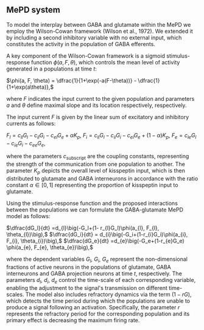 

## MePD system

To model the interplay between GABA and glutamate within the MePD we employ the Wilson-Cowan framework (Wilson et al., 1972). We extended it by including a second inhibitory variable with no external input, which constitutes the activity in the population of GABA efferents.

A key component of the Wilson-Cowan framework is a sigmoid stimulus-response function $\phi(a, F, \theta)$, which controls the mean level of activity generated in a populations at time $t$:

$\phi(a, F, \theta) = \dfrac{1}{1+\exp(-a(F-\theta))}  - \dfrac{1}{1+\exp(a\theta)},$

where $F$ indicates the input current to the given population and parameters $a$ and $\theta$ define maximal slope and its location respectively, respectively.

The input current $F$ is given by the linear sum of excitatory and inhibitory currents as follows: 

$F_{l} = c_{ll}G_l-c_{il}G_i-c_{el}G_e+\alpha K_p,$ 
$F_{i} = c_{li}G_l-c_{ii}G_i- c_{ei}G_e+(1-\alpha)K_p,$
$F_{e} = c_{le}G_l-c_{ie}G_i-c_{ee}G_e,$ 

where the parameters $c_{\text{subscript}}$ are the coupling constants, representing the strength of the communication from one population to another. The parameter $K_p$ depicts the overall level of kisspeptin input, which is then distributed to glutamate and GABA interneurons in accordance with the ratio constant $\alpha \in [0,1]$ representing the proportion of kisspeptin input to glutamate.

Using the stimulus-response function and the proposed interactions between the populations we can formulate the GABA-glutamate MePD model as follows:

$\dfrac{dG_l}{dt} =d_{l}\big(-G_l+(1- r_{l}G_l)\phi(a_{l}, F_{l}, \theta_{l})\big),$ 
$\dfrac{dG_i}{dt} = d_{i}\big(-G_i+(1-r_{i}G_i)\phi(a_{i}, F_{i}, \theta_{i})\big),$
$\dfrac{dG_e}{dt} =d_{e}\big(-G_e+(1-r_{e}G_e) \phi(a_{e}, F_{e}, \theta_{e})\big),$


where the dependent variables $G_l$, $G_i$, $G_e$ represent the non-dimensional fractions of active neurons in the populations of glutamate, GABA interneurons and GABA projection neurons at time $t$, respectively. 
The parameters $d_{l}$, $d_{i}$, $d_{e}$ control the time-scale of each corresponding variable, enabling the adjustment to the signal's transmission on different time-scales.
The model also includes refractory dynamics via the term $(1-rG)$, which detects the time period during which the populations are unable to produce a signal following an activation.
Specifically, the parameter $r$ represents the refractory period for the corresponding population and its primary effect is decreasing the maximum firing rate. 

